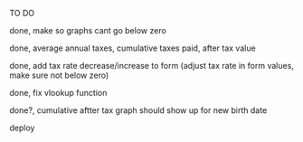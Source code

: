 TO DO

done, make so graphs cant go below zero

done, average annual taxes, cumulative taxes paid, after tax value

done, add tax rate decrease/increase to form (adjust tax rate in form values, make sure not below zero)

done, fix vlookup function

done?, cumulative aftter tax graph should show up for new birth date

deploy